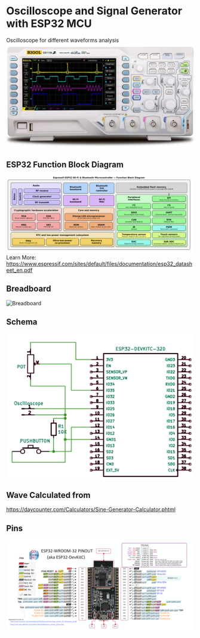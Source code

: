 # Oscilloscope and Signal Generator with ESP32 MCU
Oscilloscope for different waveforms analysis    
![Scope](images/rigol-scope.png)  

## ESP32 Function Block Diagram  

![esp32](images/ESP32.png)   
Learn More: https://www.espressif.com/sites/default/files/documentation/esp32_datasheet_en.pdf

## Breadboard    
![Breadboard](images/ESP32-SG.png)   
## Schema  
![schema](images/waveform_generator.png)   
## Wave Calculated from  
 https://daycounter.com/Calculators/Sine-Generator-Calculator.phtml  
 ## Pins  
 ![esp32  pins](images/pins.png)


